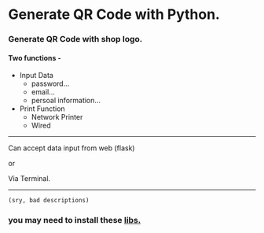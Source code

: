 Generate QR Code with Python.
===

### Generate QR Code with shop logo.

#### Two functions - 
+ Input Data
  + password...
  + email...
  + persoal information...
+ Print Function
  + Network Printer
  + Wired
  
---

Can accept data input from web (flask) 

or

Via Terminal.

---

`(sry, bad descriptions)`

### you may need to install these [libs.](https://raw.githubusercontent.com/minlaxz/gen-qr-logo/master/req.txt)
